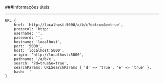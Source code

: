 ###Informações úteis

---

    URL {
        href: 'http://localhost:5000/a/b/c?d=true&e=true',
        protocol: 'http:',
        username: '',
        password: '',
        hostname: 'localhost',
        port: '5000',
        host: 'localhost:5000',
        origin: 'http://localhost:5000',
        pathname: '/a/b/c',
        search: '?d=true&e=true',
        searchParams: URLSearchParams { 'd' => 'true', 'e' => 'true' },
        hash: ''
    }